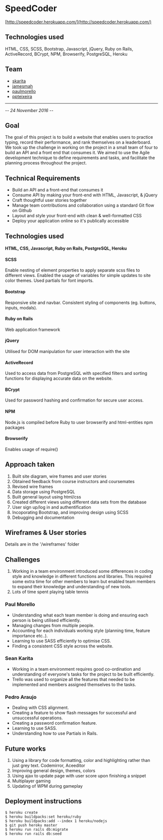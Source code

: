 # SpeedCoder
[http://speedcoder.herokuapp.com/](http://speedcoder.herokuapp.com/)

## Technologies used
HTML, CSS, SCSS, Bootstrap, Javascript, jQuery, Ruby on Rails, ActiveRecord, BCrypt, NPM, Browserify, PostgreSQL, Heroku

## Team
* [skarita](https://github.com/skarita)
* [jamesmah](https://github.com/jamesmah)
* [paulmorello](https://github.com/paulmorello)
* [ppteixeira](https://github.com/ppteixeira)

---
*-- 24 November 2016 --*

## Goal
The goal of this project is to build a website that enables users to practice typing, record their performance, and rank themselves on a leaderboard. We took up the challenge in working on the project in a small team of four to build an API and a front end that consumes it. We aimed to use the Agile development technique to define requirements and tasks, and facilitate the planning process throughout the project.

## Technical Requirements
* Build an API and a front-end that consumes it
* Consume API by making your front-end with HTML, Javascript, & jQuery
* Craft thoughtful user stories together
* Manage team contributions and collaboration using a standard Git flow on Github
* Layout and style your front-end with clean & well-formatted CSS
* Deploy your application online so it's publically accessible

## Technologies used

#### HTML, CSS, Javascript, Ruby on Rails, PostgreSQL, Heroku

#### SCSS
Enable nesting of element properties to apply separate scss files to different views. Enabled the usage of variables for simple updates to site color themes. Used partials for font imports.

#### Bootstrap
Responsive site and navbar. Consistent styling of components (eg. buttons, inputs, modals).

#### Ruby on Rails
Web application framework

#### jQuery
Utilised for DOM manipulation for user interaction with the site

#### ActiveRecord
Used to access data from PostgreSQL with specified filters and sorting functions for displaying accurate data on the website.

#### BCrypt
Used for password hashing and confirmation for secure user access.

#### NPM
Node.js is compiled before Ruby to user browserify and html-entities npm packages

#### Browserify
Enables usage of require()

## Approach taken
1. Built site diagram, wire frames and user stories
1. Obtained feedback from course instructors and coursemates
1. Revised wire frames
1. Data storage using PostgreSQL
1. Built general layout using html/css
1. Created different views using different data sets from the database
1. User sign up/log in and authentification
1. Incoporating Bootstrap, and improving design using SCSS
1. Debugging and documentation

## Wireframes & User stories
Details are in the '/wireframes' folder

## Challenges
1. Working in a team environment introduced some differences in coding style and knowledge in different functions and libraries. This required some extra time for other members to learn but enabled team members to expand their knowledge and understanding of new tools.
2. Lots of time spent playing table tennis

### Paul Morello
* Understanding what each team member is doing and ensuring each person is being utilised efficiently.
* Managing changes from multiple people.
* Accounting for each individuals working style (planning time, feature importance etc..).
* Learning to use SASS efficiently to optimise CSS.
* Finding a consistent CSS style across the website.

### Sean Karita
* Working in a team environment requires good co-ordination and understanding of everyone's tasks for the project to be built efficiently.
* Trello was used to organize all the features that needed to be implemented and members assigned themselves to the tasks.

### Pedro Araujo
* Dealing with CSS alignment.
* Creating a feature to show flash messages for successful and unsuccessful operations.
* Creating a password confirmation feature.
* Learning to use SASS.
* Understanding how to use Partials in Rails.


## Future works
1. Using a library for code formatting, color and highlighting rather than just grey text. Codemirror, Aceeditor
1. Improving general design, themes, colors
1. Using ajax to update page with user score upon finishing a snippet
1. Multiplayer gaming
1. Updating of WPM during gameplay

## Deployment instructions
```
$ heroku create
$ heroku buildpacks:set heroku/ruby
$ heroku buildpacks:add --index 1 heroku/nodejs
$ git push heroku master
$ heroku run rails db:migrate
$ heroku run rails db:seed
```
